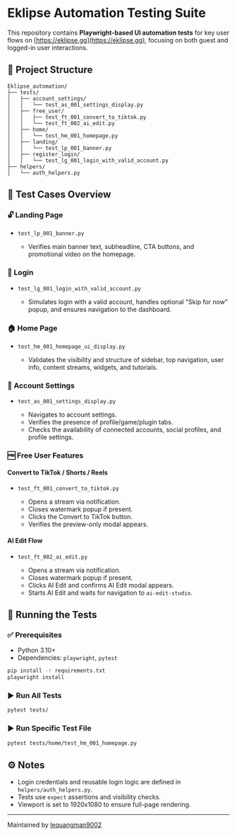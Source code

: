 # Eklipse Automation Testing Suite

This repository contains **Playwright-based UI automation tests** for key user flows on [https://eklipse.gg](https://eklipse.gg), focusing on both guest and logged-in user interactions.

## 📂 Project Structure

```
Eklipse_automation/
├── tests/
│   ├── account_settings/
│   │   └── test_as_001_settings_display.py
│   ├── free_user/
│   │   ├── test_ft_001_convert_to_tiktok.py
│   │   └── test_ft_002_ai_edit.py
│   ├── home/
│   │   └── test_hm_001_homepage.py
│   ├── landing/
│   │   └── test_lp_001_banner.py
│   ├── register_login/
│   │   └── test_lg_001_login_with_valid_account.py
├── helpers/
│   └── auth_helpers.py
```

## 🧪 Test Cases Overview

### 🔓 Landing Page

* `test_lp_001_banner.py`

  * Verifies main banner text, subheadline, CTA buttons, and promotional video on the homepage.

### 🔐 Login

* `test_lg_001_login_with_valid_account.py`

  * Simulates login with a valid account, handles optional "Skip for now" popup, and ensures navigation to the dashboard.

### 🏠 Home Page

* `test_hm_001_homepage_ui_display.py`

  * Validates the visibility and structure of sidebar, top navigation, user info, content streams, widgets, and tutorials.

### 👤 Account Settings

* `test_as_001_settings_display.py`

  * Navigates to account settings.
  * Verifies the presence of profile/game/plugin tabs.
  * Checks the availability of connected accounts, social profiles, and profile settings.

### 🆓 Free User Features

#### Convert to TikTok / Shorts / Reels

* `test_ft_001_convert_to_tiktok.py`

  * Opens a stream via notification.
  * Closes watermark popup if present.
  * Clicks the Convert to TikTok button.
  * Verifies the preview-only modal appears.

#### AI Edit Flow

* `test_ft_002_ai_edit.py`

  * Opens a stream via notification.
  * Closes watermark popup if present.
  * Clicks AI Edit and confirms AI Edit modal appears.
  * Starts AI Edit and waits for navigation to `ai-edit-studio`.

## 🚀 Running the Tests

### ✅ Prerequisites

* Python 3.10+
* Dependencies: `playwright`, `pytest`

```bash
pip install -r requirements.txt
playwright install
```

### ▶ Run All Tests

```bash
pytest tests/
```

### ▶ Run Specific Test File

```bash
pytest tests/home/test_hm_001_homepage.py
```

## ⚙️ Notes

* Login credentials and reusable login logic are defined in `helpers/auth_helpers.py`.
* Tests use `expect` assertions and visibility checks.
* Viewport is set to 1920x1080 to ensure full-page rendering.

---

Maintained by [lequangman9002](https://github.com/9001quangman)

